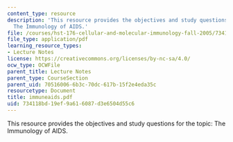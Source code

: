 ```yaml
---
content_type: resource
description: 'This resource provides the objectives and study questions for the topic:
  The Immunology of AIDS.'
file: /courses/hst-176-cellular-and-molecular-immunology-fall-2005/734118bd19ef9a616087d3e6504d55c6_immuneaids.pdf
file_type: application/pdf
learning_resource_types:
- Lecture Notes
license: https://creativecommons.org/licenses/by-nc-sa/4.0/
ocw_type: OCWFile
parent_title: Lecture Notes
parent_type: CourseSection
parent_uid: 70516006-6b3c-70dc-617b-15f2e4eda35c
resourcetype: Document
title: immuneaids.pdf
uid: 734118bd-19ef-9a61-6087-d3e6504d55c6
---
```

This resource provides the objectives and study questions for the topic: The Immunology of AIDS.